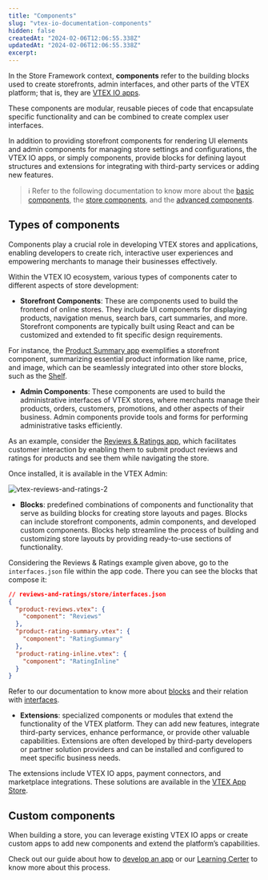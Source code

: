 ```yaml
---
title: "Components"
slug: "vtex-io-documentation-components"
hidden: false
createdAt: "2024-02-06T12:06:55.338Z"
updatedAt: "2024-02-06T12:06:55.338Z"
excerpt: 
---
```


In the Store Framework context, **components** refer to the building blocks used to create storefronts, admin interfaces, and other parts of the VTEX platform; that is, they are [VTEX IO apps](https://developers.vtex.com/docs/vtex-io-apps).

These components are modular, reusable pieces of code that encapsulate specific functionality and can be combined to create complex user interfaces.

In addition to providing storefront components for rendering UI elements and admin components for managing store settings and configurations, the VTEX IO apps, or simply components, provide blocks for defining layout structures and extensions for integrating with third-party services or adding new features.

>ℹ️ Refer to the following documentation to know more about the [basic components](https://developers.vtex.com/docs/guides/basic-components), the [store components](https://developers.vtex.com/docs/guides/store-components), and the [advanced components](https://developers.vtex.com/docs/guides/advanced-components).

## Types of components

Components play a crucial role in developing VTEX stores and applications, enabling developers to create rich, interactive user experiences and empowering merchants to manage their businesses effectively.

Within the VTEX IO ecosystem, various types of components cater to different aspects of store development:

- **Storefront Components**: These are components used to build the frontend of online stores. They include UI components for displaying products, navigation menus, search bars, cart summaries, and more. Storefront components are typically built using React and can be customized and extended to fit specific design requirements.

For instance, the [Product Summary app](https://developers.vtex.com/docs/apps/vtex.product-summary) exemplifies a storefront component, summarizing essential product information like name, price, and image, which can be seamlessly integrated into other store blocks, such as the [Shelf](https://developers.vtex.com/docs/apps/vtex.shelf).

- **Admin Components**: These components are used to build the administrative interfaces of VTEX stores, where merchants manage their products, orders, customers, promotions, and other aspects of their business. Admin components provide tools and forms for performing administrative tasks efficiently.

As an example, consider the [Reviews & Ratings app](https://developers.vtex.com/docs/apps/vtex.reviews-and-ratings), which facilitates customer interaction by enabling them to submit product reviews and ratings for products and see them while navigating the store.

Once installed, it is available in the VTEX Admin:

![vtex-reviews-and-ratings-2](https://github.com/vtex-apps/search-result/assets/112641072/d7cba1bb-c05e-4f9f-98f3-4dceb680a488)

- **Blocks**: predefined combinations of components and functionality that serve as building blocks for creating store layouts and pages. Blocks can include storefront components, admin components, and developed custom components. Blocks help streamline the process of building and customizing store layouts by providing ready-to-use sections of functionality.

Considering the Reviews & Ratings example given above, go to the `interfaces.json` file within the app code. There you can see the blocks that compose it:

   ```json
   // reviews-and-ratings/store/interfaces.json
   {
     "product-reviews.vtex": {
       "component": "Reviews"
     },
     "product-rating-summary.vtex": {
       "component": "RatingSummary"
     },
     "product-rating-inline.vtex": {
       "component": "RatingInline"
     }
   }
   ```

Refer to our documentation to know more about [blocks](https://developers.vtex.com/docs/guides/vtex-io-documentation-composition#blocks) and their relation with [interfaces](https://developers.vtex.com/docs/guides/vtex-io-documentation-interface).
 
- **Extensions**: specialized components or modules that extend the functionality of the VTEX platform. They can add new features, integrate third-party services, enhance performance, or provide other valuable capabilities. Extensions are often developed by third-party developers or partner solution providers and can be installed and configured to meet specific business needs.

The extensions include VTEX IO apps, payment connectors, and marketplace integrations. These solutions are available in the [VTEX App Store](https://apps.vtex.com/).
 
## Custom components

When building a store, you can leverage existing VTEX IO apps or create custom apps to add new components and extend the platform’s capabilities.

Check out our guide about how to [develop an app](https://developers.vtex.com/docs/guides/vtex-io-documentation-developing-an-app) or our [Learning Certer](https://learn.vtex.com/docs/course-store-block-lang-en) to know more about this process.